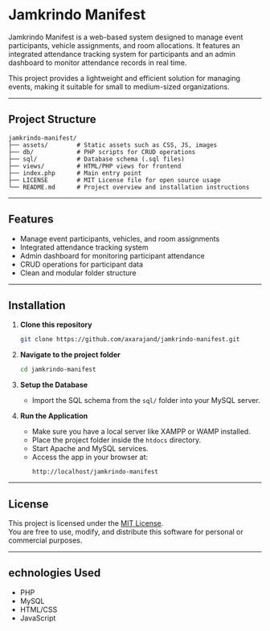 # Jamkrindo Manifest

Jamkrindo Manifest is a web-based system designed to manage event participants, vehicle assignments, and room allocations. It features an integrated attendance tracking system for participants and an admin dashboard to monitor attendance records in real time.

This project provides a lightweight and efficient solution for managing events, making it suitable for small to medium-sized organizations.

---

## Project Structure
```
jamkrindo-manifest/
├── assets/        # Static assets such as CSS, JS, images
├── db/            # PHP scripts for CRUD operations
├── sql/           # Database schema (.sql files)
├── views/         # HTML/PHP views for frontend
├── index.php      # Main entry point
├── LICENSE        # MIT License file for open source usage
└── README.md      # Project overview and installation instructions
```

---

## Features
- Manage event participants, vehicles, and room assignments
- Integrated attendance tracking system
- Admin dashboard for monitoring participant attendance
- CRUD operations for participant data
- Clean and modular folder structure

---

## Installation

1. **Clone this repository**
   ```bash
   git clone https://github.com/axarajand/jamkrindo-manifest.git
   ```

2. **Navigate to the project folder**
   ```bash
   cd jamkrindo-manifest
   ```

3. **Setup the Database**
   - Import the SQL schema from the `sql/` folder into your MySQL server.

4. **Run the Application**
   - Make sure you have a local server like XAMPP or WAMP installed.
   - Place the project folder inside the `htdocs` directory.
   - Start Apache and MySQL services.
   - Access the app in your browser at:  
     ```
     http://localhost/jamkrindo-manifest
     ```

---

## License
This project is licensed under the [MIT License](LICENSE).  
You are free to use, modify, and distribute this software for personal or commercial purposes.

---

## echnologies Used
- PHP
- MySQL
- HTML/CSS
- JavaScript